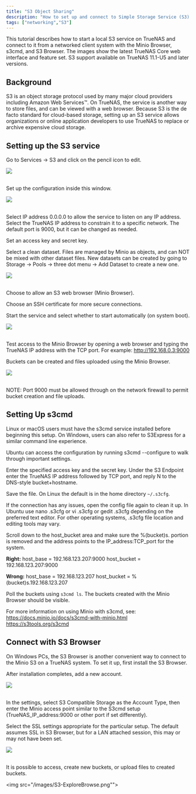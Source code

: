 ```yaml
---
title: "S3 Object Sharing"
description: "How to set up and connect to Simple Storage Service (S3) object storage."
tags: ["networking","S3"]
---
```


This tutorial describes how to start a local S3 service on TrueNAS and connect to it from a networked client system with the Minio Browser, s3cmd, and S3 Browser. The images show the latest TrueNAS Core web interface and feature set. S3 support available on TrueNAS 11.1-U5 and later versions.

## Background

S3 is an object storage protocol used by many major cloud providers including Amazon Web Services™. On TrueNAS, the service is another way to store files, and can be viewed with a web browser. Because S3 is the de facto standard for cloud-based storage, setting up an S3 service allows organizations or online application developers to use TrueNAS to replace or archive expensive cloud storage.  

## Setting up the S3 service

Go to Services -> S3 and click on the pencil icon to edit.

<img src="/images/S3-SelectConfigure.png"><br><br>

Set up the configuration inside this window.

<img src="/images/S3-EditConfig.png"><br><br>

Select IP address 0.0.0.0 to allow the service to listen on any IP address. Select the TrueNAS IP address to constrain it to a specific network.
The default port is 9000, but it can be changed as needed.

Set an access key and secret key.

Select a clean dataset. Files are managed by Minio as objects, and can NOT be mixed with other dataset files. New datasets can be created by going to Storage -> Pools -> three dot menu -> Add Dataset to create a new one.

<img src="/images/S3-AddDataset.png"><br><br>

Choose to allow an S3 web browser (Minio Browser).

Choose an SSH certificate for more secure connections.

Start the service and select whether to start automatically (on system boot). 

<img src="/images/S3-EnableService.png"><br><br>

Test access to the Minio Browser by opening a web browser and typing the TrueNAS IP address with the TCP port. For example: http://192.168.0.3:9000

Buckets can be created and files uploaded using the Minio Browser.

<img src="/images/S3-MinIOBrowser.png"><br><br>

NOTE: Port 9000 must be allowed through on the network firewall to permit bucket creation and file uploads.

## Setting Up s3cmd

Linux or macOS users must have the s3cmd service installed before beginning this setup. On Windows, users can also refer to S3Express for a similar command line experience. 

Ubuntu can access the configuration by running s3cmd --configure to walk through important settings.

Enter the specified access key and the secret key. Under the S3 Endpoint enter the TrueNAS IP address followed by TCP port, and reply N to the DNS-style bucket+hostname. 

Save the file. On Linux the default is in the home directory `~/.s3cfg`.

If the connection has any issues, open the config file again to clean it up. In Ubuntu use nano .s3cfg or vi .s3cfg or gedit .s3cfg depending on the preferred text editor. For other operating systems, .s3cfg file location and editing tools may vary. 

Scroll down to the host_bucket area and make sure the %(bucket)s. portion is removed and the address points to the IP_address:TCP_port for the system.

**Right:**
host_base = 192.168.123.207:9000
host_bucket = 192.168.123.207:9000

**Wrong:**
host_base = 192.168.123.207
host_bucket = %(bucket)s.192.168.123.207

Poll the buckets using `s3cmd ls`. The buckets created with the Minio Browser should be visible.

For more information on using Minio with s3cmd, see: https://docs.minio.io/docs/s3cmd-with-minio.html 
https://s3tools.org/s3cmd 

## Connect with S3 Browser

On Windows PCs, the S3 Browser is another convenient way to connect to the Minio S3 on a TrueNAS system. To set it up, first install the S3 Browser. 

After installation completes, add a new account. 

<img src="/images/S3-Explore.png"><br><br>

In the settings, select S3 Compatible Storage as the Account Type, then enter the Minio access point similar to the S3cmd setup (TrueNAS_IP_address:9000 or other port if set differently).  

Select the SSL settings appropriate for the particular setup. The default assumes SSL in S3 Browser, but for a LAN attached session, this may or may not have been set.

<img src="/images/S3-ExploreAccount.png"><br><br>

It is possible to access, create new buckets, or upload files to created buckets.

<img src="/images/S3-ExploreBrowse.png""><br><br>
